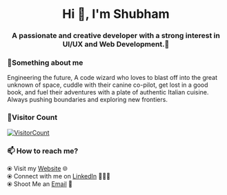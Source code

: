 <!-- ### Hi there 👋 -->

<!--
**shubs997/shubs997** is a ✨ _special_ ✨ repository because its `README.md` (this file) appears on your GitHub profile.
--> 
<!-- I am [Shubham](https://shubhamjadhav.com/), a passionate and creative developer with a strong interest in UI/UX and Web Development.🎯 
 -->
<h1 align="center">Hi 👋, I'm Shubham</h1>
<h3 align="center">A passionate and creative developer with a strong interest in UI/UX and Web Development.🎯 </h3>
<!--  ## My Github Stats:
 
<p align="left"> <img src="https://komarev.com/ghpvc/?username=shubs997&label=Profile%20views&color=129e00&style=plastic" alt="shubs997" /> </p>

<div>
<a href="https://readme-stats-cfgj2cxdy.vercel.app/api?username=shubs997&count_private=true&show_icons=true&theme=tokyonight">
  <img  align="left" src="https://readme-stats-cfgj2cxdy.vercel.app/api?username=shubs997&count_private=true&show_icons=true&theme=tokyonight" />
</a>
</div> -->
<!-- <br /><br /><br /><br /><br /><br /><br /><br /><br /><br /> -->

### 🚀Something about me

<div>
 <p>Engineering the future, A code wizard who loves to blast off into the great unknown of space, cuddle with their canine co-pilot, get lost in a good book, and fuel their adventures with a plate of authentic Italian cuisine. Always pushing boundaries and exploring new frontiers.</p>
</div>

### 🧮Visitor Count
<a align="left" href="https://profile-counter.glitch.me/{shubs997}/count.svg">
  
  ![VisitorCount](https://profile-counter.glitch.me/{shubs997}/count.svg)  
  
</a>

### 📫 How to reach me? 

  ⦿ Visit my [Website](https://shubhamjadhav.com/) 🌐 <br>
  ⦿ Connect with me on [LinkedIn](https://www.linkedin.com/in/shubham566/) 👨🏻‍💻 <br>
  ⦿ Shoot Me an [Email](mailto:shubhamjadhav5678@gmail.com) 💌 <br>
